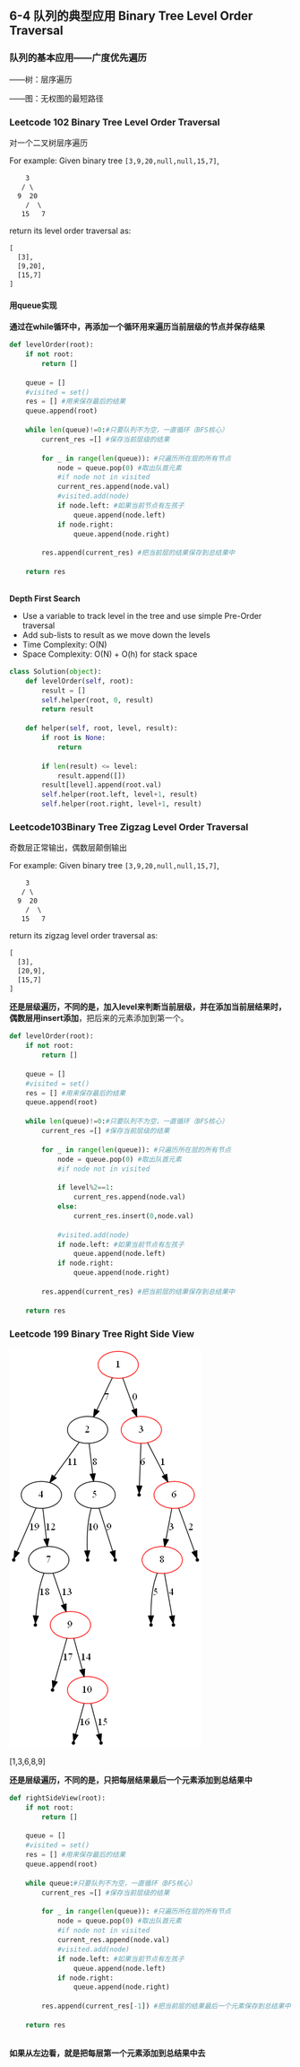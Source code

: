 ##  6-4 队列的典型应用 Binary Tree Level Order Traversal

### 队列的基本应用——广度优先遍历

——树：层序遍历

——图：无权图的最短路径

### Leetcode 102 Binary Tree Level Order Traversal

对一个二叉树层序遍历

For example:
Given binary tree `[3,9,20,null,null,15,7]`,

```
    3
   / \
  9  20
    /  \
   15   7
```



return its level order traversal as:

```
[
  [3],
  [9,20],
  [15,7]
]
```

#### 用queue实现

**通过在while循环中，再添加一个循环用来遍历当前层级的节点并保存结果**

```python
def levelOrder(root):
    if not root: 
        return []
    
    queue = []
    #visited = set()
    res = [] #用来保存最后的结果
    queue.append(root)
   
    while len(queue)!=0:#只要队列不为空，一直循环（BFS核心）
        current_res =[] #保存当前层级的结果
        
        for _ in range(len(queue)): #只遍历所在层的所有节点
            node = queue.pop(0) #取出队首元素
            #if node not in visited
            current_res.append(node.val)
            #visited.add(node)
            if node.left: #如果当前节点有左孩子
                queue.append(node.left)
            if node.right:
                queue.append(node.right)
        
        res.append(current_res) #把当前层的结果保存到总结果中
    
    return res
        
```



**Depth First Search**



- Use a variable to track level in the tree and use simple Pre-Order traversal
- Add sub-lists to result as we move down the levels
- Time Complexity: O(N)
- Space Complexity: O(N) + O(h) for stack space

```python
class Solution(object):
    def levelOrder(self, root):
        result = []
        self.helper(root, 0, result)
        return result
    
    def helper(self, root, level, result):
        if root is None:
            return
        
        if len(result) <= level: 
            result.append([])
        result[level].append(root.val)
        self.helper(root.left, level+1, result)
        self.helper(root.right, level+1, result)
```



### Leetcode103Binary Tree Zigzag Level Order Traversal

奇数层正常输出，偶数层颠倒输出

For example:
Given binary tree `[3,9,20,null,null,15,7]`,

```
    3
   / \
  9  20
    /  \
   15   7
```

return its zigzag level order traversal as:

```
[
  [3],
  [20,9],
  [15,7]
]
```

**还是层级遍历，不同的是，加入level来判断当前层级，并在添加当前层结果时，偶数层用insert添加**，把后来的元素添加到第一个。

```python
def levelOrder(root):
    if not root: 
        return []
    
    queue = []
    #visited = set()
    res = [] #用来保存最后的结果
    queue.append(root)
   
    while len(queue)!=0:#只要队列不为空，一直循环（BFS核心）
        current_res =[] #保存当前层级的结果
        
        for _ in range(len(queue)): #只遍历所在层的所有节点
            node = queue.pop(0) #取出队首元素
            #if node not in visited
            
            if level%2==1:
                current_res.append(node.val)
            else:
                current_res.insert(0,node.val)
            
            #visited.add(node)
            if node.left: #如果当前节点有左孩子
                queue.append(node.left)
            if node.right:
                queue.append(node.right)
        
        res.append(current_res) #把当前层的结果保存到总结果中
    
    return res

```

### Leetcode 199 Binary Tree Right Side View

![图](https://raw.githubusercontent.com/alstonzero/Playing-Leetcode/master/%E7%8E%A9%E8%BD%AC%E7%AE%97%E6%B3%95%E9%9D%A2%E8%AF%95/%E7%AC%AC6%E7%AB%A0%20%E6%A0%88%EF%BC%8C%E9%98%9F%E5%88%97%EF%BC%8C%E4%BC%98%E5%85%88%E9%98%9F%E5%88%97/pic/6-4_01.png)

[1,3,6,8,9]

**还是层级遍历，不同的是，只把每层结果最后一个元素添加到总结果中**

```python
def rightSideView(root):
    if not root: 
        return []
    
    queue = []
    #visited = set()
    res = [] #用来保存最后的结果
    queue.append(root)
   
    while queue:#只要队列不为空，一直循环（BFS核心）
        current_res =[] #保存当前层级的结果
        
        for _ in range(len(queue)): #只遍历所在层的所有节点
            node = queue.pop(0) #取出队首元素
            #if node not in visited
            current_res.append(node.val)
            #visited.add(node)
            if node.left: #如果当前节点有左孩子
                queue.append(node.left)
            if node.right:
                queue.append(node.right)
        
        res.append(current_res[-1]) #把当前层的结果最后一个元素保存到总结果中
    
    return res
        

```

**如果从左边看，就是把每层第一个元素添加到总结果中去**